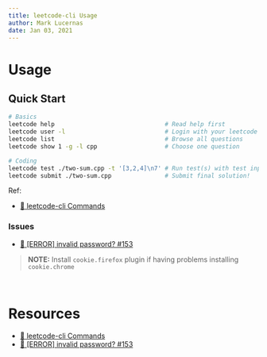 ```yaml
---
title: leetcode-cli Usage
author: Mark Lucernas
date: Jan 03, 2021
---
```



# Usage

## Quick Start

```sh
# Basics
leetcode help                               # Read help first
leetcode user -l                            # Login with your leetcode account
leetcode list                               # Browse all questions
leetcode show 1 -g -l cpp                   # Choose one question

# Coding
leetcode test ./two-sum.cpp -t '[3,2,4]\n7' # Run test(s) with test inputs
leetcode submit ./two-sum.cpp               # Submit final solution!
```

Ref:

- [📄 leetcode-cli Commands](https://skygragon.github.io/leetcode-cli/commands)

### Issues

- [📄 [ERROR] invalid password? #153](https://github.com/skygragon/leetcode-cli/issues/153#issuecomment-590818198)

> **NOTE:** Install `cookie.firefox` plugin if having problems installing
`cookie.chrome`

<br>

# Resources

- [📄 leetcode-cli Commands](https://skygragon.github.io/leetcode-cli/commands)
- [📄 [ERROR] invalid password? #153](https://github.com/skygragon/leetcode-cli/issues/153#issuecomment-590818198)
